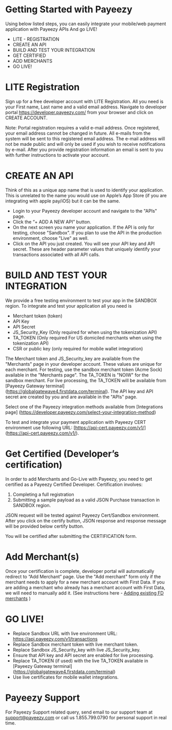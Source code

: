 # Getting Started with Payeezy
Using below listed steps, you can easily integrate your mobile/web payment application with Payeezy APIs 
And go LIVE!
* LITE - REGISTRATION  
* CREATE AN API
* BUILD AND TEST YOUR INTEGRATION
* GET CERTIFIED
* ADD MERCHANTS 
* GO LIVE!

# LITE Registration
Sign up for a free developer account with LITE Registration. All you need is your First name, Last name and a valid email address. Navigate to developer portal https://developer.payeezy.com/ from your browser and click on CREATE ACCOUNT.

Note: Portal registration requires a valid e-mail address. Once registered, your email address cannot be changed in future. All e-mails from the system will be sent to this registered email address. The e-mail address will not be made public and will only be used if you wish to receive notifications by e-mail. After you provide registration information an email is sent to you with further instructions to activate your account.

# CREATE AN API
Think of this as a unique app name that is used to identify your application. This is unrelated to the name you would use on Apple’s App Store (if you are integrating with apple pay/iOS) but it can be the same. 

* Login to your Payeezy developer account and navigate to the "APIs" page.
* Click the “+ ADD A NEW API” button. 
* On the next screen you name your application. If the API is only for testing, choose "Sandbox". If you plan to use the API in the production environment, choose "Live" as well.
* Click on the API you just created. You will see your API key and API secret. These are header parameter values that uniquely identify your transactions associated with all API calls.

# BUILD AND TEST YOUR INTEGRATION
We provide a free testing environment to test your app in the SANDBOX region. To integrate and test your application all you need is 
* Merchant token (token)
* API Key
* API Secret
* JS_Security_Key (Only required for when using the tokenization API)
* TA_TOKEN (Only required For US domiciled merchants when using the tokenization API)
* CSR or public key (only required for mobile wallet integration)

The Merchant token and JS_Security_key are available from the "Merchants" page in your developer account. These values are unique for each merchant. For testing, use the sandbox merchant token (Acme Sock) available in the "Merchants page".
The TA_TOKEN is "NOIW" for the sandbox merchant. For live processing, the TA_TOKEN will be available from [Payeezy Gateway terminal] (https://globalgatewaye4.firstdata.com/terminal).
The API key and API secret are created by you and are available in the "APIs" page.

Select one of the Payeezy integration methods available from [Integrations page] (https://developer.payeezy.com/select-your-integration-method)

To test and integrate your payment application with Payeezy CERT environment use following URL: [https://api-cert.payeezy.com/v1/]
(https://api-cert.payeezy.com/v1/).

# Get Certified (Developer’s certification)
In order to add Merchants and Go-Live with Payeezy, you need to get certified as a Payeezy Certified Developer. Certification involves:
1. Completing a full registration
2. Submitting a sample payload as a valid JSON Purchase transaction in SANDBOX region. 

JSON request will be tested against Payeezy Cert/Sandbox environment. After you click on the certify button, JSON response and response message will be provided below certify button.  

You will be certified after submitting the CERTIFICATION form. 


# Add Merchant(s)
Once your certification is complete, developer portal will automatically redirect to “Add Merchant” page. Use the "Add merchant" form only if the merchant needs to apply for a new merchant account with First Data. If you are adding a merchant who already has a merchant account with First Data, we will need to manually add it. (See instructions here - [Adding existing FD merchants](https://developer.payeezy.com/faqs/current-first-data-merchant-i-want-transact-through-payeezy-apismobile-payments-what-process) )


# GO LIVE!
* Replace Sandbox URL with live environment URL: https://api.payeezy.com/v1/transactions
* Replace Sandbox merchant token with live merchant token.
* Replace Sandbox JS_Security_key with live JS_Security_key.
* Ensure that API key and API secret are enabled for live processing.
* Replace TA_TOKEN (if used) with the live TA_TOKEN available in [Payeezy Gateway terminal] (https://globalgatewaye4.firstdata.com/terminal)
* Use live certificates for mobile wallet integrations. 


# Payeezy Support
For Payeezy Support related query, send email to our support team at support@payeezy.com or call us 1.855.799.0790 for personal support in real time.
